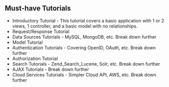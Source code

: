 ## Must-have Tutorials

-  Introductory Tutorial - This tutorial covers a basic application with 1 or 2 views, 1 controller, and a basic model with no relationships.
- Request/Response Tutorial
- Data Sources Tutorials - MySQL, MongoDB, etc. Break down further
- Model Tutorial
- Authentication Tutorials - Covering OpenID, OAuth, etc. Break down further
- Authorization Tutorial
- Search Tutorials - Zend_Search_Lucene, Solr, etc. Break down further
- AJAX Tutorials - Break down further
- Cloud Services Tutorials - Simpler Cloud API, AWS, etc. Break down further